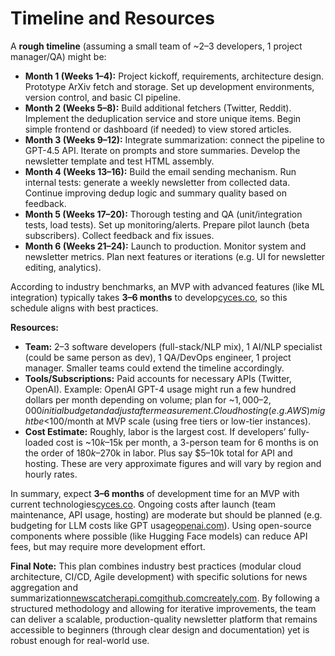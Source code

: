 # Timeline and Resources

A **rough timeline** (assuming a small team of ~2–3 developers, 1 project manager/QA) might be:

- **Month 1 (Weeks 1–4):** Project kickoff, requirements, architecture design. Prototype ArXiv fetch and storage. Set up development environments, version control, and basic CI pipeline.
- **Month 2 (Weeks 5–8):** Build additional fetchers (Twitter, Reddit). Implement the deduplication service and store unique items. Begin simple frontend or dashboard (if needed) to view stored articles.
- **Month 3 (Weeks 9–12):** Integrate summarization: connect the pipeline to GPT-4.5 API. Iterate on prompts and store summaries. Develop the newsletter template and test HTML assembly.
- **Month 4 (Weeks 13–16):** Build the email sending mechanism. Run internal tests: generate a weekly newsletter from collected data. Continue improving dedup logic and summary quality based on feedback.
- **Month 5 (Weeks 17–20):** Thorough testing and QA (unit/integration tests, load tests). Set up monitoring/alerts. Prepare pilot launch (beta subscribers). Collect feedback and fix issues.
- **Month 6 (Weeks 21–24):** Launch to production. Monitor system and newsletter metrics. Plan next features or iterations (e.g. UI for newsletter editing, analytics).

According to industry benchmarks, an MVP with advanced features (like ML integration) typically takes **3–6 months** to develop[cyces.co](https://cyces.co/blog/mvp-ideal-timeline#:~:text=Three%20to%20six%20months%3A), so this schedule aligns with best practices.

**Resources:**

- **Team:** 2–3 software developers (full-stack/NLP mix), 1 AI/NLP specialist (could be same person as dev), 1 QA/DevOps engineer, 1 project manager. Smaller teams could extend the timeline accordingly.
- **Tools/Subscriptions:** Paid accounts for necessary APIs (Twitter, OpenAI). Example: OpenAI GPT-4 usage might run a few hundred dollars per month depending on volume; plan for ~$1,000–2,000 initial budget and adjust after measurement. Cloud hosting (e.g. AWS) might be <$100/month at MVP scale (using free tiers or low-tier instances).
- **Cost Estimate:** Roughly, labor is the largest cost. If developers’ fully-loaded cost is ~$10k–$15k per month, a 3-person team for 6 months is on the order of $180k–$270k in labor. Plus say $5–10k total for API and hosting. These are very approximate figures and will vary by region and hourly rates.

In summary, expect **3–6 months** of development time for an MVP with current technologies[cyces.co](https://cyces.co/blog/mvp-ideal-timeline#:~:text=Three%20to%20six%20months%3A). Ongoing costs after launch (team maintenance, API usage, hosting) are moderate but should be planned (e.g. budgeting for LLM costs like GPT usage[openai.com](https://openai.com/api/pricing/#:~:text=Input%3A%20%2410)). Using open-source components where possible (like Hugging Face models) can reduce API fees, but may require more development effort.

**Final Note:** This plan combines industry best practices (modular cloud architecture, CI/CD, Agile development) with specific solutions for news aggregation and summarization[newscatcherapi.com](https://www.newscatcherapi.com/docs/v3/documentation/guides-and-concepts/articles-deduplication#:~:text=1,95%20to%20identify%20potential%20duplicates)[github.com](https://github.com/aws-samples/news-clustering-and-summarization#:~:text=This%20solution%20leverages%20a%20combination,Groups%2C%20S3%2C%20and%20Amazon%20Bedrock)[creately.com](https://creately.com/blog/project-management/what-is-scrum-methodology-scrum-process/#:~:text=Scrum%20is%20an%20agile%20project,4%20week%20sprints). By following a structured methodology and allowing for iterative improvements, the team can deliver a scalable, production-quality newsletter platform that remains accessible to beginners (through clear design and documentation) yet is robust enough for real-world use.